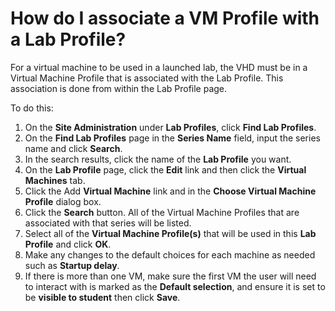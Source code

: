 # How do I associate a VM Profile with a Lab Profile?

For a virtual machine to be used in a launched lab, the VHD must be in a Virtual Machine Profile that is associated with the Lab Profile. This association is done from within the Lab Profile page.

To do this:
1. On the **Site Administration** under **Lab Profiles**, click **Find Lab Profiles**. 
1. On the **Find Lab Profiles** page in the **Series Name** field, input the series name and click **Search**. 
1. In the search results, click the name of the **Lab Profile** you want. 
1. On the **Lab Profile** page, click the **Edit** link and then click the **Virtual Machines** tab. 
1. Click the Add **Virtual Machine** link and in the **Choose Virtual Machine Profile** dialog box. 
1. Click the **Search** button. All of the Virtual Machine Profiles that are associated with that series will be listed. 
1. Select all of the **Virtual Machine Profile(s)** that will be used in this **Lab Profile** and click **OK**. 
1. Make any changes to the default choices for each machine as needed such as **Startup delay**. 
1. If there is more than one VM, make sure the first VM the user will need to interact with is marked as the **Default selection**, and ensure it is set to be **visible to student** then click **Save**.